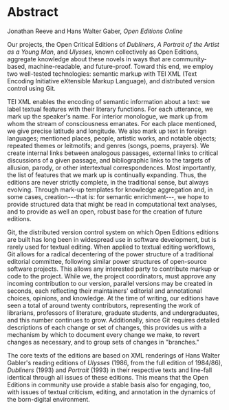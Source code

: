 # Abstract

Jonathan Reeve and Hans Walter Gaber, *Open Editions Online*

Our projects, the Open Critical Editions of *Dubliners*, *A Portrait of the Artist as a Young Man*, and *Ulysses*, known collectively as Open Editions, aggregate knowledge about these novels in ways that are community-based, machine-readable, and future-proof. Toward this end, we employ two well-tested technologies: semantic markup with TEI XML (Text Encoding Initiative eXtensible Markup Language), and distributed version control using Git.

TEI XML enables the encoding of semantic information about a text: we label textual features with their literary functions. For each utterance, we mark up the speaker's name. For interior monologue, we mark up from whom the stream of consciousness emanates. For each place mentioned, we give precise latitude and longitude. We also mark up text in foreign languages; mentioned places, people, artistic works, and notable objects; repeated themes or leitmotifs; and genres (songs, poems, prayers). We create internal links between analogous passages, external links to critical discussions of a given passage, and bibliographic links to the targets of allusion, parody, or other intertextual correspondences. Most importantly, the list of features that we mark up is continually expanding. Thus, the editions are never strictly complete, in the traditional sense, but always evolving. Through mark-up templates for knowledge aggregation and, in some cases, creation---that is: for semantic enrichment---, we hope to provide structured data that might be read in computational text analyses, and to provide as well an open, robust base for the creation of future editions.

Git, the distributed version control system on which Open Editions editions are built has long been in widespread use in software development, but is rarely used for textual editing. When applied to textual editing workflows, Git allows for a radical decentering of the power structure of a traditional editorial committee, following similar power structures of open-source software projects. This allows any interested party to contribute markup or code to the project. While we, the project coordinators, must approve any incoming contribution to our version, parallel versions may be created in seconds, each reflecting their maintainers' editorial and annotational choices, opinions, and knowledge. At the time of writing, our editions have seen a total of around twenty contributors, representing the work of librarians, professors of literature, graduate students, and undergraduates, and this number continues to grow. Additionally, since Git requires detailed descriptions of each change or set of changes, this provides us with a mechanism by which to document every change we make, to revert changes as necessary, and to group sets of changes in "branches."

The core texts of the editions are based on XML renderings of Hans Walter Gabler's reading editions of *Ulysses* (1986, from the full edition of 1984/86), *Dubliners* (1993) and *Portrait* (1993) in their respective texts and line-fall identical through all issues of these editions. This means that the Open Editions in community use provide a stable basis also for engaging, too, with issues of textual criticism, editing, and annotation in the dynamics of the born-digital environment.
